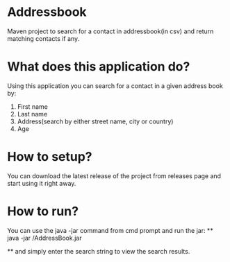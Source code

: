 # Addressbook
 Maven project to search for a contact in addressbook(in csv) and return matching contacts if any.

# What does this application do?
Using this application you can search for a contact in a given address book by:
1. First name
2. Last name
3. Address(search by either street name, city or country)
4. Age

# How to setup?
You can download the latest release of the project from releases page and start using it right away.

# How to run?

You can use the java -jar command from cmd prompt and run the jar:
** java -jar <path to jar>/AddressBook.jar <Search String> **
and simply enter the search string to view the search results.
